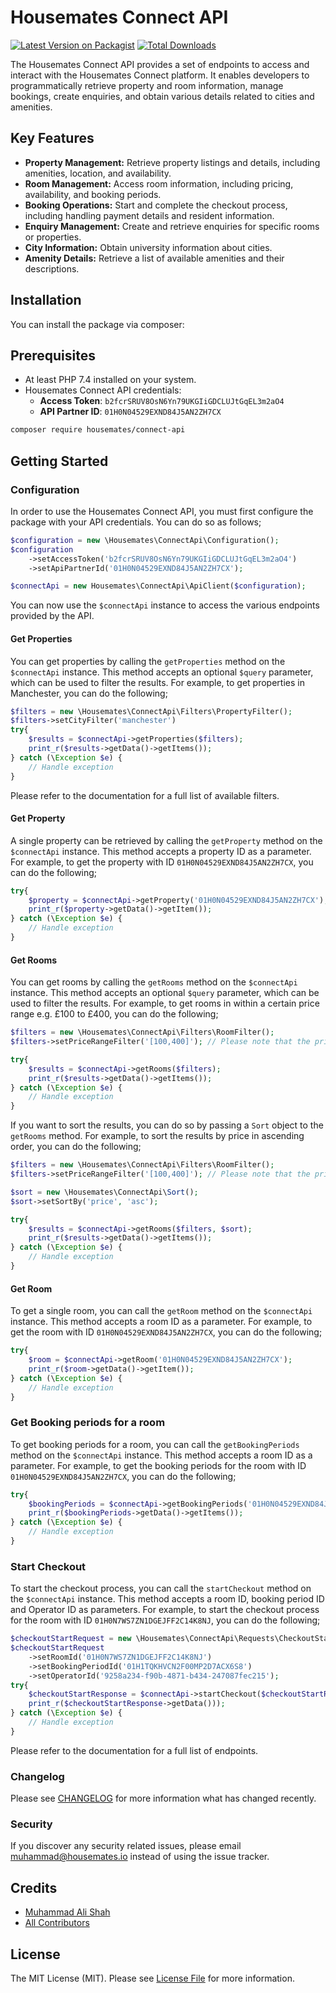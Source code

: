 # Housemates Connect API

[![Latest Version on Packagist](https://img.shields.io/packagist/v/housemates/connect-api.svg?style=flat-square)](https://packagist.org/packages/housemates/connect-api)
[![Total Downloads](https://img.shields.io/packagist/dt/housemates/connect-api.svg?style=flat-square)](https://packagist.org/packages/housemates/connect-api)

The Housemates Connect API provides a set of endpoints to access and interact with the Housemates Connect platform. It
enables developers to programmatically retrieve property and room information, manage bookings, create enquiries, and
obtain various details related to cities and amenities.

## Key Features

- **Property Management:** Retrieve property listings and details, including amenities, location, and availability.
- **Room Management:** Access room information, including pricing, availability, and booking periods.
- **Booking Operations:** Start and complete the checkout process, including handling payment details and resident
  information.
- **Enquiry Management:** Create and retrieve enquiries for specific rooms or properties.
- **City Information:** Obtain university information about cities.
- **Amenity Details:** Retrieve a list of available amenities and their descriptions.

## Installation

You can install the package via composer:

## Prerequisites

- At least PHP 7.4 installed on your system.
- Housemates Connect API credentials:
    - **Access Token**: `b2fcrSRUV8OsN6Yn79UKGIiGDCLUJtGqEL3m2aO4`
    - **API Partner ID**: `01H0N04529EXND84J5AN2ZH7CX`

```bash
composer require housemates/connect-api
```

## Getting Started

### Configuration

In order to use the Housemates Connect API, you must first configure the package with your API credentials. You can do
so as follows;

```php
$configuration = new \Housemates\ConnectApi\Configuration();
$configuration
    ->setAccessToken('b2fcrSRUV8OsN6Yn79UKGIiGDCLUJtGqEL3m2aO4')
    ->setApiPartnerId('01H0N04529EXND84J5AN2ZH7CX');

$connectApi = new Housemates\ConnectApi\ApiClient($configuration);
```

You can now use the `$connectApi` instance to access the various endpoints provided by the API.

#### Get Properties

You can get properties by calling the `getProperties` method on the `$connectApi` instance. This method accepts an
optional `$query` parameter, which can be used to filter the results. For example, to get properties in Manchester, you
can do the following;

```php
$filters = new \Housemates\ConnectApi\Filters\PropertyFilter();
$filters->setCityFilter('manchester')
try{
    $results = $connectApi->getProperties($filters);
    print_r($results->getData()->getItems());
} catch (\Exception $e) {
    // Handle exception
}
```

Please refer to the documentation for a full list of available filters.

#### Get Property

A single property can be retrieved by calling the `getProperty` method on the `$connectApi` instance. This method
accepts
a property ID as a parameter. For example, to get the property with ID `01H0N04529EXND84J5AN2ZH7CX`, you can do the
following;

```php
try{
    $property = $connectApi->getProperty('01H0N04529EXND84J5AN2ZH7CX');
    print_r($property->getData()->getItem());
} catch (\Exception $e) {
    // Handle exception
}
```

#### Get Rooms

You can get rooms by calling the `getRooms` method on the `$connectApi` instance. This method accepts an optional
`$query` parameter, which can be used to filter the results. For example, to get rooms in within a certain price range
e.g. £100 to £400, you can do the following;

```php
$filters = new \Housemates\ConnectApi\Filters\RoomFilter();
$filters->setPriceRangeFilter('[100,400]'); // Please note that the price range must be in the format [min,max]

try{
    $results = $connectApi->getRooms($filters);
    print_r($results->getData()->getItems());
} catch (\Exception $e) {
    // Handle exception
}
```

If you want to sort the results, you can do so by passing a `Sort` object to the `getRooms` method. For example, to sort
the results by price in ascending order, you can do the following;

```php
$filters = new \Housemates\ConnectApi\Filters\RoomFilter();
$filters->setPriceRangeFilter('[100,400]'); // Please note that the price range must be in the format [min,max]

$sort = new \Housemates\ConnectApi\Sort();
$sort->setSortBy('price', 'asc');

try{
    $results = $connectApi->getRooms($filters, $sort);
    print_r($results->getData()->getItems());
} catch (\Exception $e) {
    // Handle exception
}
```

#### Get Room

To get a single room, you can call the `getRoom` method on the `$connectApi` instance. This method accepts a room ID as
a parameter. For example, to get the room with ID `01H0N04529EXND84J5AN2ZH7CX`, you can do the following;

```php
try{
    $room = $connectApi->getRoom('01H0N04529EXND84J5AN2ZH7CX');
    print_r($room->getData()->getItem());
} catch (\Exception $e) {
    // Handle exception
}
```

### Get Booking periods for a room

To get booking periods for a room, you can call the `getBookingPeriods` method on the `$connectApi` instance. This
method accepts a room ID as a parameter. For example, to get the booking periods for the room with
ID `01H0N04529EXND84J5AN2ZH7CX`, you can do the following;

```php
try{
    $bookingPeriods = $connectApi->getBookingPeriods('01H0N04529EXND84J5AN2ZH7CX');
    print_r($bookingPeriods->getData()->getItems());
} catch (\Exception $e) {
    // Handle exception
}
```

### Start Checkout

To start the checkout process, you can call the `startCheckout` method on the `$connectApi` instance. This method
accepts a room ID, booking period ID and Operator ID as parameters. For example, to start the checkout process for the
room with ID `01H0N7WS7ZN1DGEJFF2C14K8NJ`, you can do the following;

```php
$checkoutStartRequest = new \Housemates\ConnectApi\Requests\CheckoutStartRequest();
$checkoutStartRequest
    ->setRoomId('01H0N7WS7ZN1DGEJFF2C14K8NJ')
    ->setBookingPeriodId('01H1TQKHVCN2F00MP2D7ACX6S8')
    ->setOperatorId('9258a234-f90b-4871-b434-247087fec215');
try{
    $checkoutStartResponse = $connectApi->startCheckout($checkoutStartRequest);
    print_r($checkoutStartResponse->getData()));
} catch (\Exception $e) {
    // Handle exception
}
```

Please refer to the documentation for a full list of endpoints.

### Changelog

Please see [CHANGELOG](CHANGELOG.md) for more information what has changed recently.

### Security

If you discover any security related issues, please email muhammad@housemates.io instead of using the issue tracker.

## Credits

- [Muhammad Ali Shah](https://github.com/housemates)
- [All Contributors](../../contributors)

## License

The MIT License (MIT). Please see [License File](LICENSE.md) for more information.

